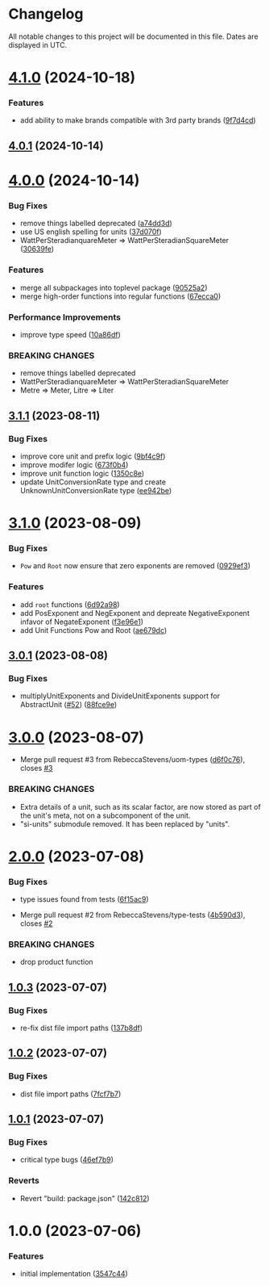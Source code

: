 # Changelog
All notable changes to this project will be documented in this file. Dates are displayed in UTC.

# [4.1.0](https://github.com/RebeccaStevens/uom-types/compare/v4.0.1...v4.1.0) (2024-10-18)


### Features

* add ability to make brands compatible with 3rd party brands ([9f7d4cd](https://github.com/RebeccaStevens/uom-types/commit/9f7d4cd4c85bd534db93d4f4457217a43511dc0f))

## [4.0.1](https://github.com/RebeccaStevens/uom-types/compare/v4.0.0...v4.0.1) (2024-10-14)

# [4.0.0](https://github.com/RebeccaStevens/uom-types/compare/v3.1.1...v4.0.0) (2024-10-14)


### Bug Fixes

* remove things labelled deprecated ([a74dd3d](https://github.com/RebeccaStevens/uom-types/commit/a74dd3d5b845ac550a09364c65bb0a704536ded1))
* use US english spelling for units ([37d070f](https://github.com/RebeccaStevens/uom-types/commit/37d070f311389808683a37ba16b46167a3ea5c2a))
* WattPerSteradianquareMeter => WattPerSteradianSquareMeter ([30639fe](https://github.com/RebeccaStevens/uom-types/commit/30639fe795ecc2357d59b67fdb774b23d98baf56))


### Features

* merge all subpackages into toplevel package ([90525a2](https://github.com/RebeccaStevens/uom-types/commit/90525a23537bb37fd97db08215aee2bb92bb79e5))
* merge high-order functions into regular functions ([67ecca0](https://github.com/RebeccaStevens/uom-types/commit/67ecca0b8c6e83dbb932d026eaf3cdc30ab54816))


### Performance Improvements

* improve type speed ([10a86df](https://github.com/RebeccaStevens/uom-types/commit/10a86dfebce3fbb8fed0f13ca8d841191d4a4a83))


### BREAKING CHANGES

* remove things labelled deprecated
* WattPerSteradianquareMeter => WattPerSteradianSquareMeter
* Metre => Meter, Litre => Liter

## [3.1.1](https://github.com/RebeccaStevens/uom-types/compare/v3.1.0...v3.1.1) (2023-08-11)


### Bug Fixes

* improve core unit and prefix logic ([9bf4c9f](https://github.com/RebeccaStevens/uom-types/commit/9bf4c9f92609177b37ebc157dfc0d819e5eac995))
* improve modifer logic ([673f0b4](https://github.com/RebeccaStevens/uom-types/commit/673f0b44d277e3b7c188a01338e8e88d7bb2cd69))
* improve unit function logic ([1350c8e](https://github.com/RebeccaStevens/uom-types/commit/1350c8ee2150553abb59a13658fc5279ecae89a7))
* update UnitConversionRate type and create UnknownUnitConversionRate type ([ee942be](https://github.com/RebeccaStevens/uom-types/commit/ee942bed8a8c31101474c28f92b1cfede2f9d629))

# [3.1.0](https://github.com/RebeccaStevens/uom-types/compare/v3.0.1...v3.1.0) (2023-08-09)


### Bug Fixes

* `Pow` and `Root` now ensure that zero exponents are removed ([0929ef3](https://github.com/RebeccaStevens/uom-types/commit/0929ef3bfc113c50028bf87060c98a07efde9cd4))


### Features

* add `root` functions ([6d92a98](https://github.com/RebeccaStevens/uom-types/commit/6d92a9818fe99c43a22801c4e2e2dffc1167fe8f))
* add PosExponent and NegExponent and depreate NegativeExponent infavor of NegateExponent ([f3e96e1](https://github.com/RebeccaStevens/uom-types/commit/f3e96e1d4c2035464399bb0a6d40dd6c5b9df8fd))
* add Unit Functions Pow and Root ([ae679dc](https://github.com/RebeccaStevens/uom-types/commit/ae679dc18d59c6a71dca7841271537a2bb7f1671))

## [3.0.1](https://github.com/RebeccaStevens/uom-types/compare/v3.0.0...v3.0.1) (2023-08-08)


### Bug Fixes

* multiplyUnitExponents and DivideUnitExponents support for AbstractUnit ([#52](https://github.com/RebeccaStevens/uom-types/issues/52)) ([88fce9e](https://github.com/RebeccaStevens/uom-types/commit/88fce9e9563f2f25bb9f53f58fde12d8aec3eaad))

# [3.0.0](https://github.com/RebeccaStevens/uom-types/compare/v2.0.0...v3.0.0) (2023-08-07)


* Merge pull request #3 from RebeccaStevens/uom-types ([d6f0c76](https://github.com/RebeccaStevens/uom-types/commit/d6f0c7641ec072388c336b4547862e73f8fefc42)), closes [#3](https://github.com/RebeccaStevens/uom-types/issues/3)


### BREAKING CHANGES

* Extra details of a unit, such as its scalar factor, are now stored as part of the unit's meta, not on a subcomponent of the unit.
* "si-units" submodule removed. It has been replaced by "units".

# [2.0.0](https://github.com/RebeccaStevens/uom-types/compare/v1.0.3...v2.0.0) (2023-07-08)


### Bug Fixes

* type issues found from tests ([6f15ac9](https://github.com/RebeccaStevens/uom-types/commit/6f15ac92642ef6e22a7de11667add3bf398beee1))


* Merge pull request #2 from RebeccaStevens/type-tests ([4b590d3](https://github.com/RebeccaStevens/uom-types/commit/4b590d30a7e2a3e509c5200740db54dd05720b57)), closes [#2](https://github.com/RebeccaStevens/uom-types/issues/2)


### BREAKING CHANGES

* drop product function

## [1.0.3](https://github.com/RebeccaStevens/uom-types/compare/v1.0.2...v1.0.3) (2023-07-07)


### Bug Fixes

* re-fix dist file import paths ([137b8df](https://github.com/RebeccaStevens/uom-types/commit/137b8dff09690891e041be0ff8933e94e10a9451))

## [1.0.2](https://github.com/RebeccaStevens/uom-types/compare/v1.0.1...v1.0.2) (2023-07-07)


### Bug Fixes

* dist file import paths ([7fcf7b7](https://github.com/RebeccaStevens/uom-types/commit/7fcf7b74cbe18dd8ff9c87348294cc1caecd8933))

## [1.0.1](https://github.com/RebeccaStevens/uom-types/compare/v1.0.0...v1.0.1) (2023-07-07)


### Bug Fixes

* critical type bugs ([46ef7b9](https://github.com/RebeccaStevens/uom-types/commit/46ef7b928dbf217bf660af48a560ea7d0759c882))


### Reverts

* Revert "build: package.json" ([142c812](https://github.com/RebeccaStevens/uom-types/commit/142c81245086ff76aa22b477292df70159cd0674))

# 1.0.0 (2023-07-06)


### Features

* initial implementation ([3547c44](https://github.com/RebeccaStevens/uom-types/commit/3547c4483ac747c2884b2284df4b81161ff18ac9))
